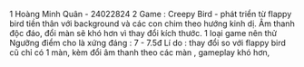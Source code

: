 1 Hoàng Minh Quân - 24022824 
2 Game : Creepy Bird - phát triển từ flappy bird tiền thân với background và các con chim theo hướng kinh dị. Âm thanh độc đáo, đổi màn sẽ khó hơn vì thay đổi kích thước. 1 loại game nên thử 
Ngưỡng điểm cho là xứng đáng : 7 - 7.5đ 
Lí do : thay đổi so với flappy bird cũ chỉ có 1 màn, kèm đổi âm thanh theo các màn , gameplay khó hơn,

